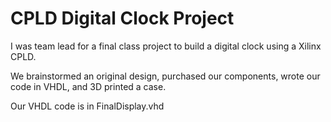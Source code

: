 # CPLD Digital Clock Project

I was team lead for a final class project to build a digital clock using a Xilinx CPLD.

We brainstormed an original design, purchased our components, wrote our code in VHDL, and 3D printed a case.

Our VHDL code is in FinalDisplay.vhd